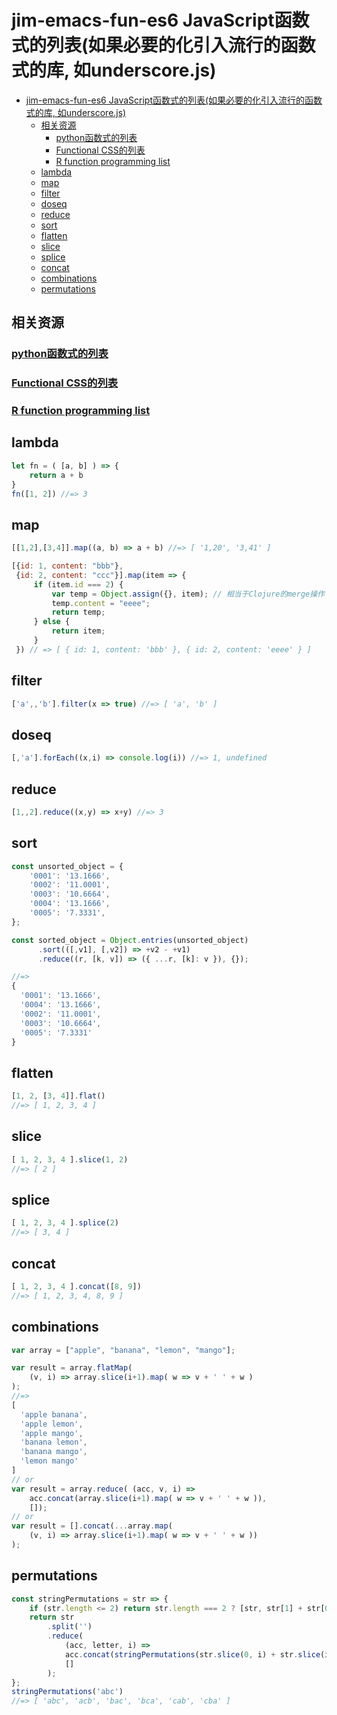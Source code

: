 # jim-emacs-fun-es6 JavaScript函数式的列表(如果必要的化引入流行的函数式的库, 如underscore.js)

- [jim-emacs-fun-es6 JavaScript函数式的列表(如果必要的化引入流行的函数式的库, 如underscore.js)](#jim-emacs-fun-es6-javascript%E5%87%BD%E6%95%B0%E5%BC%8F%E7%9A%84%E5%88%97%E8%A1%A8%E5%A6%82%E6%9E%9C%E5%BF%85%E8%A6%81%E7%9A%84%E5%8C%96%E5%BC%95%E5%85%A5%E6%B5%81%E8%A1%8C%E7%9A%84%E5%87%BD%E6%95%B0%E5%BC%8F%E7%9A%84%E5%BA%93-%E5%A6%82underscorejs)
  - [相关资源](#%E7%9B%B8%E5%85%B3%E8%B5%84%E6%BA%90)
    - [python函数式的列表](#python%E5%87%BD%E6%95%B0%E5%BC%8F%E7%9A%84%E5%88%97%E8%A1%A8)
    - [Functional CSS的列表](#functional-css%E7%9A%84%E5%88%97%E8%A1%A8)
    - [R function programming list](#r-function-programming-list)
  - [lambda](#lambda)
  - [map](#map)
  - [filter](#filter)
  - [doseq](#doseq)
  - [reduce](#reduce)
  - [sort](#sort)
  - [flatten](#flatten)
  - [slice](#slice)
  - [splice](#splice)
  - [concat](#concat)
  - [combinations](#combinations)
  - [permutations](#permutations)

## 相关资源
### [python函数式的列表](https://github.com/FPTensorFlow/jim-emacs-fun-py)
### [Functional CSS的列表](https://github.com/chanshunli/jim-emacs-fun-tachyons-flex-css)
### [R function programming list](https://github.com/chanshunli/jim-emacs-fun-r-lisp)

## lambda

``` javascript
let fn = ( [a, b] ) => {
    return a + b
}
fn([1, 2]) //=> 3

```

## map

``` javascript
[[1,2],[3,4]].map((a, b) => a + b) //=> [ '1,20', '3,41' ]

[{id: 1, content: "bbb"},
 {id: 2, content: "ccc"}].map(item => {
     if (item.id === 2) {
         var temp = Object.assign({}, item); // 相当于Clojure的merge操作
         temp.content = "eeee";
         return temp;
     } else {
         return item;
     }
 }) // => [ { id: 1, content: 'bbb' }, { id: 2, content: 'eeee' } ]

```
## filter

``` javascript
['a',,'b'].filter(x => true) //=> [ 'a', 'b' ]
```

## doseq

``` javascript
[,'a'].forEach((x,i) => console.log(i)) //=> 1, undefined
```

## reduce

``` javascript
[1,,2].reduce((x,y) => x+y) //=> 3
```
## sort

``` javascript
const unsorted_object = {
    '0001': '13.1666',
    '0002': '11.0001',
    '0003': '10.6664',
    '0004': '13.1666',
    '0005': '7.3331',
};

const sorted_object = Object.entries(unsorted_object)
      .sort(([,v1], [,v2]) => +v2 - +v1)
      .reduce((r, [k, v]) => ({ ...r, [k]: v }), {});

//=>
{
  '0001': '13.1666',
  '0004': '13.1666',
  '0002': '11.0001',
  '0003': '10.6664',
  '0005': '7.3331'
}
```
## flatten

``` javascript
[1, 2, [3, 4]].flat()
//=> [ 1, 2, 3, 4 ]
```
## slice

``` javascript
[ 1, 2, 3, 4 ].slice(1, 2)
//=> [ 2 ]
```
## splice

``` javascript
[ 1, 2, 3, 4 ].splice(2)
//=> [ 3, 4 ]
```

## concat

``` javascript
[ 1, 2, 3, 4 ].concat([8, 9])
//=> [ 1, 2, 3, 4, 8, 9 ]
```
## combinations

``` javascript
var array = ["apple", "banana", "lemon", "mango"];

var result = array.flatMap(
    (v, i) => array.slice(i+1).map( w => v + ' ' + w )
);
//=>
[
  'apple banana',
  'apple lemon',
  'apple mango',
  'banana lemon',
  'banana mango',
  'lemon mango'
]
// or
var result = array.reduce( (acc, v, i) =>
    acc.concat(array.slice(i+1).map( w => v + ' ' + w )),
    []);
// or
var result = [].concat(...array.map(
    (v, i) => array.slice(i+1).map( w => v + ' ' + w ))
);
```
## permutations

``` javascript
const stringPermutations = str => {
    if (str.length <= 2) return str.length === 2 ? [str, str[1] + str[0]] : [str];
    return str
        .split('')
        .reduce(
            (acc, letter, i) =>
            acc.concat(stringPermutations(str.slice(0, i) + str.slice(i + 1)).map(val => letter + val)),
            []
        );
};
stringPermutations('abc')
//=> [ 'abc', 'acb', 'bac', 'bca', 'cab', 'cba' ]
```
